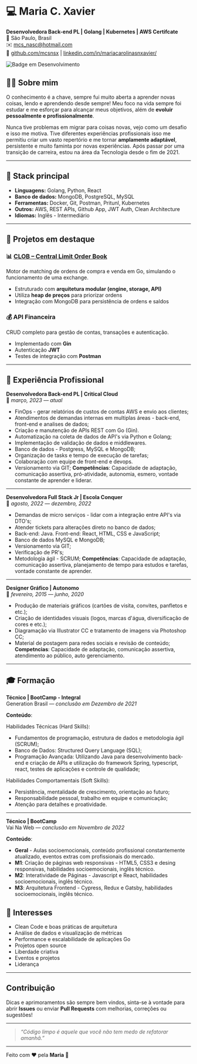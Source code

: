 # 💻 Maria C. Xavier

**Desenvolvedora Back-end PL | Golang | Kubernetes |  AWS Certifcate**  
📍 São Paulo, Brasil  
✉️ mcs_nasc@hotmail.com  
🔗 [github.com/mcsnsx](https://github.com/mcsnsx) | [linkedin.com/in/mariacarolinasnxavier/](https://www.linkedin.com/in/mariacarolinasnxavier/)

![Badge em Desenvolvimento](http://img.shields.io/static/v1?label=STATUS&message=PROFISSIONAL%20EM%20DESENVOLVIMENTO&color=RED&style=for-the-badge)

## 👩‍💻 Sobre mim
O conhecimento é a chave, sempre fui muito aberta a aprender novas coisas, lendo e aprendendo desde sempre! Meu foco na vida sempre foi estudar e me esforçar para alcançar meus objetivos, além de **evoluir pessoalmente e profissionalmente**.

Nunca tive problemas em migrar para coisas novas, vejo como um desafio e isso me motiva. Tive diferentes experiências profissionais isso me permitiu criar um vasto repertório e me tornar **amplamente adaptável**, persistente e muito faminta por novas experiências. Após passar por uma transição de carreira, estou na área da Tecnologia desde o fim de 2021. 

---

## 🧰 Stack principal
- **Linguagens:** Golang, Python, React  
- **Banco de dados:** MongoDB, PostgreSQL, MySQL  
- **Ferramentas:** Docker, Git, Postman, Pritunl, Kubernetes  
- **Outros:** AWS, REST APIs, Github App, JWT Auth, Clean Architecture  
- **Idiomas:** Inglês - Intermediário

---

## 🚀 Projetos em destaque

### 📊 [CLOB – Central Limit Order Book](https://github.com/mcsnsx/CLOB)
Motor de matching de ordens de compra e venda em Go, simulando o funcionamento de uma exchange.  
- Estruturado com **arquitetura modular (engine, storage, API)**  
- Utiliza **heap de preços** para priorizar ordens  
- Integração com MongoDB para persistência de ordens e saldos  

### 💰 API Financeira
CRUD completo para gestão de contas, transações e autenticação.  
- Implementado com **Gin**  
- Autenticação **JWT**  
- Testes de integração com **Postman**  

---

## 💼 Experiência Profissional

**Desenvolvedora Back-end PL | Critical Cloud**  
📅 *março, 2023 — atual*  
- FinOps - gerar relatórios de custos de contas AWS e envio aos clientes;
- Atendimentos de demandas internas em multiplas áreas - back-end, front-end e analises de dados;
- Criação e manutenção de APIs REST com Go (Gin).  
- Automatização na coleta de dados de API's via Python e Golang;
- Implementação de validação de dados e middlewares.  
- Banco de dados - Postgress, MySQL e MongoDB; 
- Organização de  tasks e tempo de execução de tarefas;
- Colaboração com equipe de front-end e devops.  
- Versionamento via GIT;
**Competências**: Capacidade de adaptação, comunicação assertiva, pró-atividade, autonomia, esmero, vontade constante de aprender e liderar.

---

**Desenvolvedora Full Stack Jr | Escola Conquer**  
📅 *agosto, 2022 — dezembro, 2022*  
- Demandas de micro serviços - lidar com a integração entre API's via DTO's;
- Atender tickets para alterações direto no banco de dados;
- Back-end: Java. Front-end: React, HTML, CSS e JavaScript;
- Banco de dados MySQL e MongoDB;
- Versionamento via GIT;
- Verificação de PR's;
- Metodologia ágil - SCRUM;
**Competências**: Capacidade de adaptação, comunicação assertiva, planejamento de tempo para estudos e tarefas, vontade constante de aprender.

---

**Designer Gráfico | Autonomo**  
📅 *fevereiro, 2015 — junho, 2020*  
- Produção de materiais gráficos (cartões de visita, convites, panfletos e etc.);
- Criação de identidades visuais (logos, marcas d'água, diversificação de cores e etc.);
- Diagramação via Illustrator CC e tratamento de imagens via Photoshop CC;
- Material de postagem para redes sociais e revisão de conteúdo;
**Competncias**: Capacidade de adaptação, comunicação assertiva, atendimento ao público, auto gerenciamento.

---

## 🎓 Formação
**Técnico | BootCamp - Integral**  
Generation Brasil — *conclusão em Dezembro de 2021*  

**Conteúdo**:

Habilidades Técnicas (Hard Skills):
- Fundamentos de programação, estrutura de dados e metodologia ágil (SCRUM);
- Banco de Dados: Structured Query Language (SQL);
- Programação Avançada: Utilizando Java para desenvolvimento back-end e criação de APIs e utilização do framework Spring, typescript, react, testes de aplicações e controle de qualidade;

Habilidades Comportamentais (Soft Skills):
- Persistência, mentalidade de crescimento, orientação ao futuro;
- Responsabilidade pessoal, trabalho em equipe e comunicação;
- Atenção para detalhes e proatividade.

---

**Técnico | BootCamp**  
Vai Na Web — *conclusão em Novembro de 2022*  

**Conteúdo**:

- **Geral** - Aulas socioemocionais, conteúdo profissional constantemente atualizado, eventos extras com profissionais do mercado.
- **M1**: Criação de páginas web responsivas - HTML5, CSS3 e desing responsivas, habilidades socioemocionais, inglês técnico.
- **M2**: Interatividade de Páginas - Javascript e React, habilidades socioemocionais, inglês técnico.
- **M3**: Arquitetura Frontend - Cypress, Redux e Gatsby, habilidades socioemocionais, inglês técnico.

## 🧠 Interesses
- Clean Code e boas práticas de arquitetura  
- Análise de dados e visualização de métricas  
- Performance e escalabilidade de aplicações Go  
- Projetos open source  
- Liberdade criativa
- Eventos e projetos
- Liderança

---

## Contribuição
Dicas e aprimoramentos são sempre bem vindos, sinta-se à vontade para abrir **Issues** ou enviar **Pull Requests** com melhorias, correções ou sugestões!

<hr>

> _“Código limpo é aquele que você não tem medo de refatorar amanhã.”_

<hr>

Feito com ❤️ pela **Maria** 🚀
